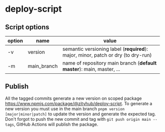 # deploy-script

## Script options
| option | name        | value                                                                             |
|--------|-------------|-----------------------------------------------------------------------------------|
| -v     | version     | semantic versioning label (**required**): major, minor, patch or dry (to dry-run) |
| -m     | main_branch | name of repository main branch (**default master**): main, master, ...            |

## Publish

All the tagged commits generate a new version on scoped package https://www.npmjs.com/package/@zityhub/deploy-script.
To generate a new version you must use in the main branch `pnpm version [major|minor|patch]` to update the version and generate the expected tag.
Don't forgot to push the new commit and tag with `git push origin main --tags`, GitHub Actions will publish the package.
